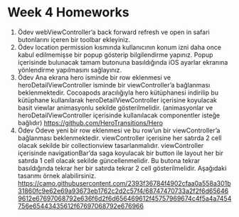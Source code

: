 # Week 4 Homeworks

1. Ödev
webViewController’a back forward refresh ve open in safari butonlarını içeren bir toolbar ekleyiniz.
2. Ödev
location permission kısmında kullanıcının konum izni daha once kabul edilmemişse bir popup gösterip bilgilendirme yapınız. Popup içerisinde bulunacak tamam butonuna basıldığında iOS ayarlar ekranına yönlendirme yapılmasını sağlayınız.
3. Ödev
Ana ekrana hero isminde bir row eklenmesi ve heroDetailViewController isminde bir viewController’a bağlanması beklenmektedir. Cocoapods aracılığıyla hero kütüphanesi indirilip bu kütüphane kullanılarak heroDetailViewController içerisine koyulacak basit viewlar animasyonlu sekilde gösterilmelidir. (animasyonlar ve heroDetailViewController içerisinde kullanılacak componentler isteğe bağlıdır)
https://github.com/HeroTransitions/Hero
4. Ödev
Ödeve yeni bir row eklenmesi ve bu row’un bir viewController’a bağlanması beklenmektedir. viewController içerisine her satırda 2 cell olacak sekilde bir collectionview tasarlanmalıdır. viewController içerisinde navigationBar’da saga koyulacak bir button ile layout her bir satırda 1 cell olacak sekilde güncellenmelidir. Bu butona tekrar basıldığında tekrar her bir satırda tekrar 2 cell gösterilmelidir.
Aşağıdaki tasarımı örnek alabilirsiniz.
https://camo.githubusercontent.com/2393f36784f4902cfaa0a558a301b31860fc9e62e69a93673eb1762c2d2c57f4/68747470733a2f2f6d656469612e67697068792e636f6d2f6d656469612f45757969674c4f5a4a7454756e65443435612f67697068792e676966
